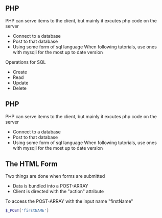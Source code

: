 ## PHP
PHP can serve items to the client, but mainly it excutes php code on the server
* Connect to a database
* Post to that database
* Using some form of sql language
When following tutorials, use ones with mysqli for the most up to date version

Operations for SQL
* Create
* Read
* Update
* Delete

## PHP
PHP can serve items to the client, but mainly it excutes php code on the server
* Connect to a database
* Post to that database
* Using some form of sql language
When following tutorials, use ones with mysqli for the most up to date version

## The HTML Form
Two things are done when forms are submitted
* Data is bundled into a POST-ARRAY
* Client is directed with the "action" attribute

To access the POST-ARRAY with the input name "firstName"
```PHP
$_POST['firstNAME']
```